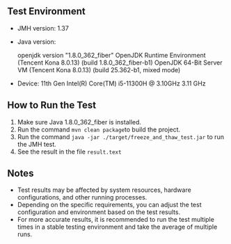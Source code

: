 ## Test Environment

- JMH version: 1.37

- Java version: 

  openjdk version "1.8.0_362_fiber"
  OpenJDK Runtime Environment (Tencent Kona 8.0.13) (build 1.8.0_362_fiber-b1)
  OpenJDK 64-Bit Server VM (Tencent Kona 8.0.13) (build 25.362-b1, mixed mode)

- Device: 11th Gen Intel(R) Core(TM) i5-11300H @ 3.10GHz   3.11 GHz

## How to Run the Test

1. Make sure Java 1.8.0_362_fiber is installed.
1. Run the command `mvn clean package`to build the project.
1. Run the command `java -jar ./target/freeze_and_thaw_test.jar` to run the JMH test.
1. See the result in the file `result.text` 

## Notes

- Test results may be affected by system resources, hardware configurations, and other running processes.
- Depending on the specific requirements, you can adjust the test configuration and environment based on the test results.
- For more accurate results, it is recommended to run the test multiple times in a stable testing environment and take the average of multiple runs.
